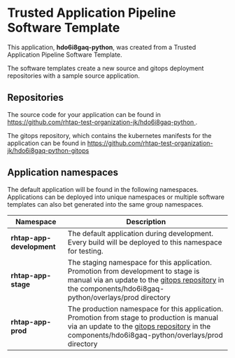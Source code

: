 # Trusted Application Pipeline Software Template

This application, **hdo6i8gaq-python**, was created from a Trusted Application Pipeline Software Template.

The software templates create a new source and gitops deployment repositories with a sample source application. 

## Repositories

The source code for your application can be found in [https://github.com/rhtap-test-organization-jk/hdo6i8gaq-python ](https://github.com/rhtap-test-organization-jk/hdo6i8gaq-python ).
 
The gitops repository, which contains the kubernetes manifests for the application can be found in 
[https://github.com/rhtap-test-organization-jk/hdo6i8gaq-python-gitops ](https://github.com/rhtap-test-organization-jk/hdo6i8gaq-python-gitops ) 

## Application namespaces 

The default application will be found in the following namespaces. Applications can be deployed into unique namespaces or multiple software templates can also bet generated into the same group namespaces.  

|  Namespace   |  Description   |  
| -------- | -------- |   
| **rhtap-app-development** | The default application during development. Every build will be deployed to this namespace for testing. | 
| **rhtap-app-stage** | The staging namespace for this application. Promotion from development to stage is manual via an update to the [gitops repository](https://github.com/rhtap-test-organization-jk/hdo6i8gaq-python-gitops ) in the components/hdo6i8gaq-python/overlays/prod directory |  
| **rhtap-app-prod** | The production namespace for this application. Promotion from stage to production is manual via an update to the [gitops repository](https://github.com/rhtap-test-organization-jk/hdo6i8gaq-python-gitops ) in the components/hdo6i8gaq-python/overlays/prod directory | 